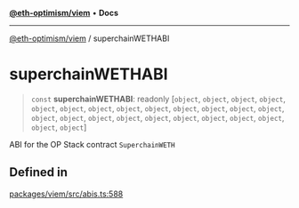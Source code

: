[**@eth-optimism/viem**](../README.md) • **Docs**

***

[@eth-optimism/viem](../README.md) / superchainWETHABI

# superchainWETHABI

> `const` **superchainWETHABI**: readonly [`object`, `object`, `object`, `object`, `object`, `object`, `object`, `object`, `object`, `object`, `object`, `object`, `object`, `object`, `object`, `object`, `object`, `object`, `object`, `object`, `object`, `object`, `object`, `object`]

ABI for the OP Stack contract `SuperchainWETH`

## Defined in

[packages/viem/src/abis.ts:588](https://github.com/ethereum-optimism/ecosystem/blob/ab77241754eb52e5f63719e48141efd7250e972b/packages/viem/src/abis.ts#L588)

